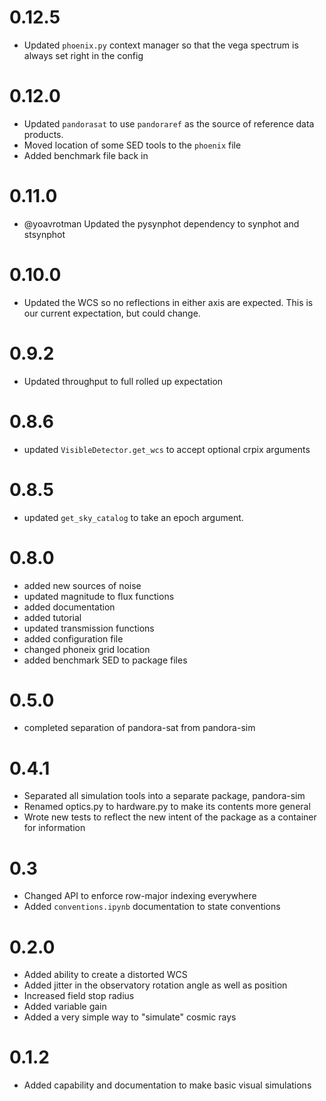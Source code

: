 # 0.12.5

- Updated `phoenix.py` context manager so that the vega spectrum is always set right in the config

# 0.12.0

- Updated `pandorasat` to use `pandoraref` as the source of reference data products.
- Moved location of some SED tools to the `phoenix` file
- Added benchmark file back in

# 0.11.0

- @yoavrotman Updated the pysynphot dependency to synphot and stsynphot

# 0.10.0

- Updated the WCS so no reflections in either axis are expected. This is our current expectation, but could change.

# 0.9.2

- Updated throughput to full rolled up expectation

# 0.8.6

- updated `VisibleDetector.get_wcs` to accept optional crpix arguments

# 0.8.5

- updated `get_sky_catalog` to take an epoch argument.

# 0.8.0

- added new sources of noise
- updated magnitude to flux functions
- added documentation
- added tutorial
- updated transmission functions
- added configuration file
- changed phoneix grid location
- added benchmark SED to package files

# 0.5.0

- completed separation of pandora-sat from pandora-sim

# 0.4.1

- Separated all simulation tools into a separate package, pandora-sim
- Renamed optics.py to hardware.py to make its contents more general
- Wrote new tests to reflect the new intent of the package as a container for information

# 0.3

- Changed API to enforce row-major indexing everywhere
- Added `conventions.ipynb` documentation to state conventions

# 0.2.0

- Added ability to create a distorted WCS
- Added jitter in the observatory rotation angle as well as position
- Increased field stop radius
- Added variable gain
- Added a very simple way to "simulate" cosmic rays

# 0.1.2

- Added capability and documentation to make basic visual simulations
